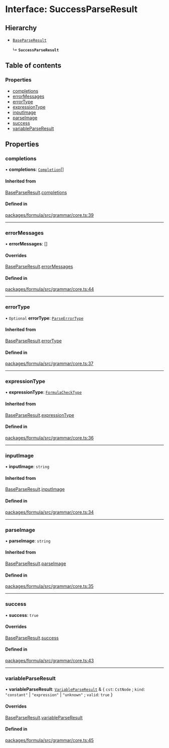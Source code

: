 # Interface: SuccessParseResult

## Hierarchy

- [`BaseParseResult`](BaseParseResult.md)

  ↳ **`SuccessParseResult`**

## Table of contents

### Properties

- [completions](SuccessParseResult.md#completions)
- [errorMessages](SuccessParseResult.md#errormessages)
- [errorType](SuccessParseResult.md#errortype)
- [expressionType](SuccessParseResult.md#expressiontype)
- [inputImage](SuccessParseResult.md#inputimage)
- [parseImage](SuccessParseResult.md#parseimage)
- [success](SuccessParseResult.md#success)
- [variableParseResult](SuccessParseResult.md#variableparseresult)

## Properties

### <a id="completions" name="completions"></a> completions

• **completions**: [`Completion`](../README.md#completion)[]

#### Inherited from

[BaseParseResult](BaseParseResult.md).[completions](BaseParseResult.md#completions)

#### Defined in

[packages/formula/src/grammar/core.ts:39](https://github.com/mashcard/mashcard/blob/main/packages/formula/src/grammar/core.ts#L39)

___

### <a id="errormessages" name="errormessages"></a> errorMessages

• **errorMessages**: []

#### Overrides

[BaseParseResult](BaseParseResult.md).[errorMessages](BaseParseResult.md#errormessages)

#### Defined in

[packages/formula/src/grammar/core.ts:44](https://github.com/mashcard/mashcard/blob/main/packages/formula/src/grammar/core.ts#L44)

___

### <a id="errortype" name="errortype"></a> errorType

• `Optional` **errorType**: [`ParseErrorType`](../README.md#parseerrortype)

#### Inherited from

[BaseParseResult](BaseParseResult.md).[errorType](BaseParseResult.md#errortype)

#### Defined in

[packages/formula/src/grammar/core.ts:37](https://github.com/mashcard/mashcard/blob/main/packages/formula/src/grammar/core.ts#L37)

___

### <a id="expressiontype" name="expressiontype"></a> expressionType

• **expressionType**: [`FormulaCheckType`](../README.md#formulachecktype)

#### Inherited from

[BaseParseResult](BaseParseResult.md).[expressionType](BaseParseResult.md#expressiontype)

#### Defined in

[packages/formula/src/grammar/core.ts:36](https://github.com/mashcard/mashcard/blob/main/packages/formula/src/grammar/core.ts#L36)

___

### <a id="inputimage" name="inputimage"></a> inputImage

• **inputImage**: `string`

#### Inherited from

[BaseParseResult](BaseParseResult.md).[inputImage](BaseParseResult.md#inputimage)

#### Defined in

[packages/formula/src/grammar/core.ts:34](https://github.com/mashcard/mashcard/blob/main/packages/formula/src/grammar/core.ts#L34)

___

### <a id="parseimage" name="parseimage"></a> parseImage

• **parseImage**: `string`

#### Inherited from

[BaseParseResult](BaseParseResult.md).[parseImage](BaseParseResult.md#parseimage)

#### Defined in

[packages/formula/src/grammar/core.ts:35](https://github.com/mashcard/mashcard/blob/main/packages/formula/src/grammar/core.ts#L35)

___

### <a id="success" name="success"></a> success

• **success**: ``true``

#### Overrides

[BaseParseResult](BaseParseResult.md).[success](BaseParseResult.md#success)

#### Defined in

[packages/formula/src/grammar/core.ts:43](https://github.com/mashcard/mashcard/blob/main/packages/formula/src/grammar/core.ts#L43)

___

### <a id="variableparseresult" name="variableparseresult"></a> variableParseResult

• **variableParseResult**: [`VariableParseResult`](VariableParseResult.md) & { `cst`: `CstNode` ; `kind`: ``"constant"`` \| ``"expression"`` \| ``"unknown"`` ; `valid`: ``true``  }

#### Overrides

[BaseParseResult](BaseParseResult.md).[variableParseResult](BaseParseResult.md#variableparseresult)

#### Defined in

[packages/formula/src/grammar/core.ts:45](https://github.com/mashcard/mashcard/blob/main/packages/formula/src/grammar/core.ts#L45)
